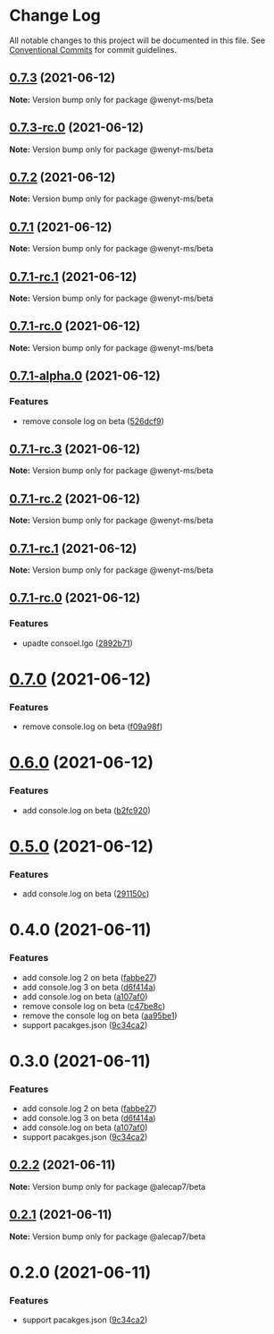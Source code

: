 # Change Log

All notable changes to this project will be documented in this file.
See [Conventional Commits](https://conventionalcommits.org) for commit guidelines.

## [0.7.3](https://github.com/wenytang-ms-123/TestSecrets/compare/@wenyt-ms/beta@0.7.3-rc.0...@wenyt-ms/beta@0.7.3) (2021-06-12)

**Note:** Version bump only for package @wenyt-ms/beta





## [0.7.3-rc.0](https://github.com/wenytang-ms-123/TestSecrets/compare/@wenyt-ms/beta@0.7.2...@wenyt-ms/beta@0.7.3-rc.0) (2021-06-12)

**Note:** Version bump only for package @wenyt-ms/beta





## [0.7.2](https://github.com/wenytang-ms-123/TestSecrets/compare/@wenyt-ms/beta@0.7.1...@wenyt-ms/beta@0.7.2) (2021-06-12)

**Note:** Version bump only for package @wenyt-ms/beta





## [0.7.1](https://github.com/wenytang-ms-123/TestSecrets/compare/@wenyt-ms/beta@0.7.1-alpha.0...@wenyt-ms/beta@0.7.1) (2021-06-12)

**Note:** Version bump only for package @wenyt-ms/beta





## [0.7.1-rc.1](https://github.com/wenytang-ms-123/TestSecrets/compare/@wenyt-ms/beta@0.7.1-alpha.0...@wenyt-ms/beta@0.7.1-rc.1) (2021-06-12)

**Note:** Version bump only for package @wenyt-ms/beta





## [0.7.1-rc.0](https://github.com/wenytang-ms-123/TestSecrets/compare/@wenyt-ms/beta@0.7.1-alpha.0...@wenyt-ms/beta@0.7.1-rc.0) (2021-06-12)

**Note:** Version bump only for package @wenyt-ms/beta





## [0.7.1-alpha.0](https://github.com/wenytang-ms-123/TestSecrets/compare/@wenyt-ms/beta@0.7.1-rc.3...@wenyt-ms/beta@0.7.1-alpha.0) (2021-06-12)


### Features

* remove console log on beta ([526dcf9](https://github.com/wenytang-ms-123/TestSecrets/commit/526dcf952c93d9c4da69b150495112be75502e34))





## [0.7.1-rc.3](https://github.com/wenytang-ms-123/TestSecrets/compare/@wenyt-ms/beta@0.7.1-rc.2...@wenyt-ms/beta@0.7.1-rc.3) (2021-06-12)

**Note:** Version bump only for package @wenyt-ms/beta





## [0.7.1-rc.2](https://github.com/wenytang-ms-123/TestSecrets/compare/@wenyt-ms/beta@0.7.1-rc.1...@wenyt-ms/beta@0.7.1-rc.2) (2021-06-12)

**Note:** Version bump only for package @wenyt-ms/beta





## [0.7.1-rc.1](https://github.com/wenytang-ms-123/TestSecrets/compare/@wenyt-ms/beta@0.7.1-rc.0...@wenyt-ms/beta@0.7.1-rc.1) (2021-06-12)

**Note:** Version bump only for package @wenyt-ms/beta





## [0.7.1-rc.0](https://github.com/wenytang-ms-123/TestSecrets/compare/@wenyt-ms/beta@0.7.0...@wenyt-ms/beta@0.7.1-rc.0) (2021-06-12)


### Features

* upadte consoel.lgo ([2892b71](https://github.com/wenytang-ms-123/TestSecrets/commit/2892b71a619c53aacf91f322d8bd8dc01841514b))





# [0.7.0](https://github.com/wenytang-ms-123/TestSecrets/compare/@wenyt-ms/beta@0.6.0...@wenyt-ms/beta@0.7.0) (2021-06-12)


### Features

* remove console.log on beta ([f09a98f](https://github.com/wenytang-ms-123/TestSecrets/commit/f09a98f330f69e9ad9e72826ec53f160ebd746ab))





# [0.6.0](https://github.com/wenytang-ms-123/TestSecrets/compare/@wenyt-ms/beta@0.5.0...@wenyt-ms/beta@0.6.0) (2021-06-12)


### Features

* add console.log on beta ([b2fc920](https://github.com/wenytang-ms-123/TestSecrets/commit/b2fc9204640c502c832a016b6a3ba651548e0b8c))





# [0.5.0](https://github.com/wenytang-ms-123/TestSecrets/compare/@wenyt-ms/beta@0.4.0...@wenyt-ms/beta@0.5.0) (2021-06-12)


### Features

* add console.log on beta ([291150c](https://github.com/wenytang-ms-123/TestSecrets/commit/291150cea23c4767b8fb676f1db967a4b1bddb6c))





# 0.4.0 (2021-06-11)


### Features

* add console.log 2 on beta ([fabbe27](https://github.com/wenytang-ms-123/TestSecrets/commit/fabbe27a3a43af7c30ef117103ca6093175eb194))
* add console.log 3 on beta ([d6f414a](https://github.com/wenytang-ms-123/TestSecrets/commit/d6f414ad8bb8fe3bfa8207c9a232141f13569074))
* add console.log on beta ([a107af0](https://github.com/wenytang-ms-123/TestSecrets/commit/a107af0610a357fa464c7429f8ba5d2f820698c5))
* remove console log on beta ([c47be8c](https://github.com/wenytang-ms-123/TestSecrets/commit/c47be8ce48cc322bc28d9be6667a980cbc2c5a53))
* remove the console log on beta ([aa95be1](https://github.com/wenytang-ms-123/TestSecrets/commit/aa95be100e13feb0e1494260d388c25eb7933670))
* support pacakges.json ([9c34ca2](https://github.com/wenytang-ms-123/TestSecrets/commit/9c34ca2b4908ff163b48870810fe583ff171bfa7))





# 0.3.0 (2021-06-11)


### Features

* add console.log 2 on beta ([fabbe27](https://github.com/wenytang-ms-123/TestSecrets/commit/fabbe27a3a43af7c30ef117103ca6093175eb194))
* add console.log 3 on beta ([d6f414a](https://github.com/wenytang-ms-123/TestSecrets/commit/d6f414ad8bb8fe3bfa8207c9a232141f13569074))
* add console.log on beta ([a107af0](https://github.com/wenytang-ms-123/TestSecrets/commit/a107af0610a357fa464c7429f8ba5d2f820698c5))
* support pacakges.json ([9c34ca2](https://github.com/wenytang-ms-123/TestSecrets/commit/9c34ca2b4908ff163b48870810fe583ff171bfa7))





## [0.2.2](https://github.com/wenytang-ms-123/TestSecrets/compare/@alecap7/beta@0.2.1...@alecap7/beta@0.2.2) (2021-06-11)

**Note:** Version bump only for package @alecap7/beta





## [0.2.1](https://github.com/wenytang-ms-123/TestSecrets/compare/@alecap7/beta@0.2.0...@alecap7/beta@0.2.1) (2021-06-11)

**Note:** Version bump only for package @alecap7/beta





# 0.2.0 (2021-06-11)


### Features

* support pacakges.json ([9c34ca2](https://github.com/wenytang-ms-123/TestSecrets/commit/9c34ca2b4908ff163b48870810fe583ff171bfa7))
